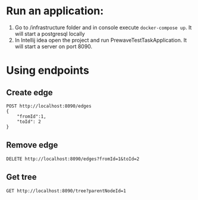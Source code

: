 # Run an application:
1. Go to /infrastructure folder and in console execute ```docker-compose up```. It will start a postgresql locally
2. In Intellij idea open the project and run PrewaveTestTaskApplication. It will start a server on port 8090.

# Using endpoints
## Create edge
```
POST http://localhost:8090/edges
{
    "fromId":1,
    "toId": 2
}
```
## Remove edge
```
DELETE http://localhost:8090/edges?fromId=1&toId=2
```

## Get tree
```
GET http://localhost:8090/tree?parentNodeId=1
```
